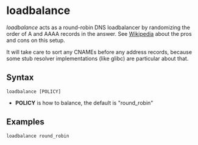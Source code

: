 # loadbalance

*loadbalance* acts as a round-robin DNS loadbalancer by randomizing the order of A and AAAA records
 in the answer. See [Wikipedia](https://en.wikipedia.org/wiki/Round-robin_DNS) about the pros and
 cons on this setup.

It will take care to sort any CNAMEs before any address records, because some stub resolver
implementations (like glibc) are particular about that.

## Syntax

~~~
loadbalance [POLICY]
~~~

* **POLICY** is how to balance, the default is "round_robin"

## Examples

~~~
loadbalance round_robin
~~~
